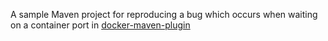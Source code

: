 A sample Maven project for reproducing a bug which occurs when waiting on a
container port in [docker-maven-plugin][dmp]

[dmp]: https://github.com/fabric8io/docker-maven-plugin
